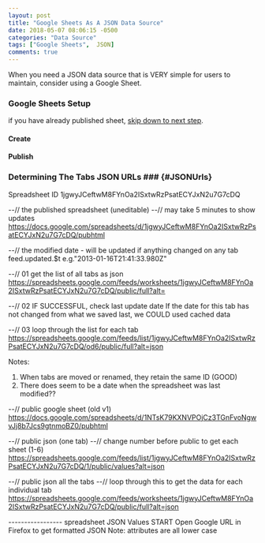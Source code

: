 ```yaml
---
layout: post
title: "Google Sheets As A JSON Data Source"
date: 2018-05-07 08:06:15 -0500
categories: "Data Source"
tags: ["Google Sheets",  JSON]
comments: true
---
```

When you need a JSON data source that is VERY simple for users to maintain, consider using a Google Sheet.<!--more-->  
### Google Sheets Setup ###
if you have already published sheet, [skip down to next step](#JSONUrls). 
#### Create ####
#### Publish ####

### Determining The Tabs JSON URLs  ### {#JSONUrls}
 
Spreadsheet ID
1jgwyJCeftwM8FYnOa2ISxtwRzPsatECYJxN2u7G7cDQ

--// the published spreadsheet (uneditable)
--// may take 5 minutes to show updates
https://docs.google.com/spreadsheets/d/1jgwyJCeftwM8FYnOa2ISxtwRzPsatECYJxN2u7G7cDQ/pubhtml

--// the modified date - will be updated if anything changed on any tab
feed.updated.$t      e.g."2013-01-16T21:41:33.980Z"

--// 01 get the list of all tabs as json
https://spreadsheets.google.com/feeds/worksheets/1jgwyJCeftwM8FYnOa2ISxtwRzPsatECYJxN2u7G7cDQ/public/full?alt=

--// 02 IF SUCCESSFUL, check last update date
If the date for this tab has not changed from what we saved last, we COULD used cached data

--// 03 loop through the list for each tab
https://spreadsheets.google.com/feeds/list/1jgwyJCeftwM8FYnOa2ISxtwRzPsatECYJxN2u7G7cDQ/od6/public/full?alt=json

Notes:
01. When tabs are moved or renamed, they retain the same ID (GOOD)
02. There does seem to be a date when the spreadsheet was last modified??

--// public google sheet (old v1)
https://docs.google.com/spreadsheets/d/1NTsK79KXNVPOjCz3TGnFvoNgwvJj8b7Jcs9gtnmoBZ0/pubhtml

--// public json (one tab)
--// change number before public to get each sheet (1-6)
https://spreadsheets.google.com/feeds/list/1jgwyJCeftwM8FYnOa2ISxtwRzPsatECYJxN2u7G7cDQ/1/public/values?alt=json

--// public json all the tabs
--// loop through this to get the data for each individual tab
https://spreadsheets.google.com/feeds/worksheets/1jgwyJCeftwM8FYnOa2ISxtwRzPsatECYJxN2u7G7cDQ/public/full?alt=json



----------------- spreadsheet JSON Values START
Open Google URL in Firefox to get formatted JSON
Note: attributes are all lower case


